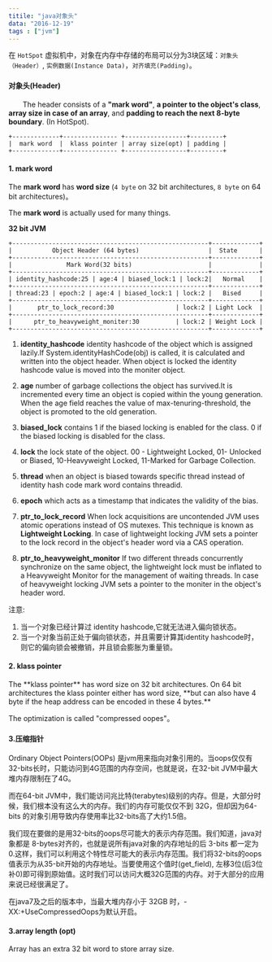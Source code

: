 ```yaml
---
titile: "java对象头"
data: "2016-12-19"
tags : ["jvm"]
---
```


在 `HotSpot` 虚拟机中，对象在内存中存储的布局可以分为3块区域：`对象头（Header）`, `实例数据(Instance Data)`，`对齐填充(Padding)`。

<H4>对象头(Header)</H4>

&emsp;&emsp;The header consists of a **"mark word"**, **a pointer to the object's class**, **array size in case of an array**, and **padding to reach the next 8-byte boundary**. (In HotSpot).
	 
	+-------------+--------------- +-----------------+---------+
	|  mark word  |	 klass pointer | array size(opt) | padding |
	+-------------+--------------- +-----------------+---------+

<H4>1. mark word </H4>

The **mark word** has **word size** (`4 byte` on 32 bit architectures, `8 byte` on 64 bit architectures)。

The **mark word** is actually used for many things.

**32 bit JVM**
	
	+------------------------------------------------------+-------------+
	|           Object Header (64 bytes)                   |  State	     |
	+------------------------------------------------------+-------------+
	|               Mark Word(32 bits)                     |             |
	+------------------------------------------------------+-------------+
	| identity_hashcode:25 | age:4 | biased_lock:1 | lock:2|   Normal    |
	+------------------------------------------------------+-------------+
	| thread:23 | epoch:2 | age:4 | biased_lock:1 | lock:2 |   Bised     |
	+------------------------------------------------------+-------------+
	|       ptr_to_lock_record:30                 | lock:2 | Light Lock  | 
	+------------------------------------------------------+-------------+
	|      ptr_to_heavyweight_moniter:30          | lock:2 | Weight Lock |
	+------------------------------------------------------+-------------+


1. **identity_hashcode** identity hashcode of the object which is assigned lazily.If System.identityHashCode(obj) is called, it is calculated and written into the object header. When object is locked the identity hashcode value is moved into the moniter object.

2. **age** number of garbage collections the object has survived.It is incremented every time an object is copied within the young generation.
When the age field reaches the value of max-tenuring-threshold, the object is promoted to the old generation.

3. **biased_lock** contains 1 if the biased locking is enabled for the class. 0 if the biased locking is disabled for the class.

4. **lock** the lock state of the object. 00 - Lightweight Locked, 01- Unlocked or Biased, 10-Heavyweight Locked, 11-Marked for Garbage Collection.

5. **thread** when an object is biased towards specific thread instead of identity hash code mark word contains threadid.

6. **epoch** which acts as a timestamp that indicates the validity of the bias.

7. **ptr\_to\_lock_record** When lock acquisitions are uncontended JVM uses atomic operations instead of OS mutexes. This technique is known as **Lightweight Locking**. In case of lightweight locking JVM sets a pointer to the lock record in the object's header word via a CAS operation.

8. **ptr\_to\_heavyweight_monitor** If two different threads concurrently synchronize on the same object, the lightweight lock must be inflated to a Heavyweight Monitor for the management of waiting threads. In case of heavyweight locking JVM sets a pointer to the moniter in the object's header word.


注意:<br/>
1. 当一个对象已经计算过 identity hashcode,它就无法进入偏向锁状态。<br/>
2. 当一个对象当前正处于偏向锁状态，并且需要计算其identity hashcode时，则它的偏向锁会被撤销，并且锁会膨胀为重量锁。


<H4>2. klass pointer </H4>
The **klass pointer** has word size on 32 bit architectures. On 64 bit architectures the klass pointer either has word size, **but can also have 4 byte if the heap address can be encoded in these 4 bytes.**

The optimization is called "compressed oopes"。

<H4>3.压缩指针</H4>


Ordinary Object Pointers(OOPs) 是jvm用来指向对象引用的。当oops仅仅有32-bits长时，只能访问到4G范围的内存空间，也就是说，在32-bit JVM中最大堆内存限制在了4G。

而在64-bit JVM中，我们能访问兆比特(terabytes)级别的内存。但是，大部分时候，我们根本没有这么大的内存。我们的内存可能仅仅不到 32G，但却因为64-bits 的对象引用导致内存使用率比32-bits高了大约1.5倍。

我们现在要做的是用32-bits的oops尽可能大的表示内存范围。我们知道，java对象都是 8-bytes对齐的，也就是说所有java对象的内存地址的后 3-bits 都一定为 0.这样，我们可以利用这个特性尽可能大的表示内存范围。我们将32-bits的oops值表示为从35-bit开始的内存地址。当要使用这个值时(get_field), 左移3位(后3位补0)即可得到原始值。这时我们可以访问大概32G范围的内存。对于大部分的应用来说已经很满足了。

在java7及之后的版本中，当最大堆内存小于 32GB 时，-XX:+UseCompressedOops为默认开启。

<H4>3.array length (opt)</H4>
Array has an extra 32 bit word to store array size. 



